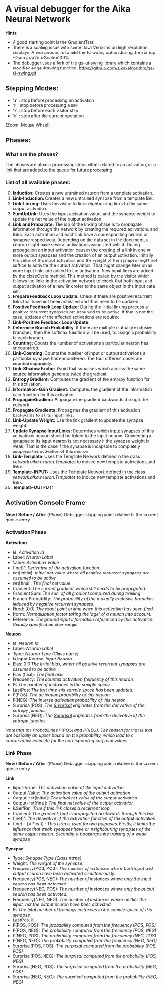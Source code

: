 # A visual debugger for the Aika Neural Network

**Hints:** 
* A good starting point is the GradientTest.
* There is a scaling issue with some Java Versions on high resolution displays. A workaround
is to add the following option during the startup. -Dsun.java2d.uiScale=100%
* The debugger uses a fork of the gs-ui-swing library which contains a modified edge drawing function. https://github.com/aika-algorithm/gs-ui-swing.git


## Stepping Modes:
* 'a' : stop before processing an activation
* 'l' : stop before processing a link
* 'v' : stop before each visitor step
* 'e' : stop after the current operation

(Zoom: Mouse Wheel)


## Phases:
### What are the phases?
The phases are atomic processing steps either related to an activation, or a link that are added to the queue for 
future processing.

### List of all available phases:
0. **Induction:** Creates a new untrained neuron from a template activation.
1. **Link-Induction:** Creates a new untrained synapse from a template link.
2. **Link-Linking:** Uses the visitor to link neighbouring links to the same output activation.
3. **SumUpLink:** Uses the input activation value, and the synapse weight to update the net value of the output activation.
4. **Link and Propagate:** The job of the linking phase is to propagate information through the network by creating the required 
activations and links. Each activation and each link have a corresponding neuron or synapse respectively. Depending on the data set in the 
document, a neuron might have several activations associated with it. During propagation an input activation 
causes the creating of a link in one or more output synapses and the creation of an output activation. Initially the value 
of the input activation and the weight of the synapse might not suffice to activate the output activation. That might 
change later on as more input links are added to the activation. New input links are added by the closeCycle method. This 
method is called by the visitor which follows the links in the activation network to check that both input and output 
activation of a new link refer to the same object in the input data set.
5. **Prepare Feedback Loop Update:** Check if there are positive recurrent links that have not been activated and thus need to be updated.
6. **Positive Feedback Loop Update:** During the initial linking process all positive recurrent synapses are assumed to be active. 
If that is not the case, updates of the affected activations are required.
7. **Link-Positive Feedback Loop Update:**
8. **Determine Branch Probability:** If there are multiple mutually exclusive branches, then the softmax function will be used, to 
assign a probability to each branch.
9. **Counting:** Counts the number of activations a particular neuron has encountered.
10. **Link-Counting:** Counts the number of input or output activations a particular synapse has encountered. The four 
different cases are counted separately.
11. **Link-Shadow Factor:** Avoid that synapses which access the same source information generate twice the gradient.
12. **Entropy Gradient:** Computes the gradient of the entropy function for this activation.
13. **Information-Gain Gradient:** Computes the gradient of the information gain function for this activation.
14. **PropagateGradient:** Propagate the gradient backwards through the network.
15. **Propagate Gradients:** Propagates the gradient of this activation backwards to all its input links.
16. **Link-Update Weight:** Use the link gradient to update the synapse weight.
17. **Update Synapse Input Links:** Determines which input synapses of this activations neuron should be linked to the 
input neuron. Connecting a synapse to its input neuron is not necessary if the synapse weight is weak. That is the case 
if the synapse is incapable to completely suppress the activation of this neuron.
18. **Link-Template:** Uses the Template Network defined in the class *network.aika.neuron.Templates* to induce new 
template activations and links.
19. **Template-INPUT:** Uses the Template Network defined in the class *network.aika.neuron.Templates* to induce new template activations and links.
20. **Template-OUTPUT:**

## Activation Console Frame
**New / Before / After** (*Phase*) Debugger stopping point relative to the current queue entry.

### Activation Phase
**Activation**  

* Id: *Activation Id*
* Label: *Neuron Label*
* Value: *Activation Value*
* f(net)': *Derivative of the activation function*
* net\[initial\]: *Initial net value where all positive recurrent synapses are assumed to be active*
* net\[final\]: *The final net value*
* Gradient: *The current gradient, which still needs to be propagated.*
* Gradient Sum: *The sum of all gradient computed during training.*
* Branch-Probability: *The probability of the mutually exclusive branches induced by negative recurrent synapses.*
* Fired: \[0,0\] *The exact point in time when this activation has been fired.*
* Norm: *Normalization factor taking the 'age' of a neuron into account.*
* Reference: *The ground input information referenced by this activation. Usually specified as char range.*

**Neuron**
* Id: *Neuron Id*
* Label: *Neuron Label*
* Type: *Neuron Type (Class name)*
* Is Input Neuron: *Input Neuron*
* Bias: 0.0 *The initial bias, where all positive recurrent synapses are assumed to be active*
* Bias (final): *The final bias*
* Frequency: *The counted activation frequency of this neuron.*
* N: *The number of instances in the sample space.* 
* LastPos: *The last time this sample space has been updated.*
* P(POS): *The activation probability of this neuron.*
* P(NEG): *The inverse activation probability of this neuron.*
* Surprisal(POS): *The [Surprisal](https://en.wikipedia.org/wiki/Information_content) originates from the derivative of the entropy function.*
* Surprisal(NEG): *The [Surprisal](https://en.wikipedia.org/wiki/Information_content) originates from the derivative of the entropy function.*

*Note that the Probabilities P(POS) and P(NEG). The reason for that is that are basically an upper bound on the 
probability, which lead to a conservative estimate for the corresponding surprisal values.*


### Link Phase
**New / Before / After** (*Phase*) Debugger stopping point relative to the current queue entry.

**Link**

* Input-Value: *The activation value of the input activation*
* Output-Value: *The activation value of the output activation*
* Output-net\[initial\]: *The initial net value  of the output activation*
* Output-net\[final\]: *The final net value  of the output activation*
* IsSelfRef: *True if this link closes a recurrent loop.*
* Gradient: *The gradient, that is propagated backwards through this link.*
* f(net)': *The derivative of the activation function of the output activation.*
* f(net - (xi * wi))': *This term is used for two purposes. Firstly, it limits the influence that weak synapses have on neighbouring 
synapses of the same output neuron. Secondly, it bootstraps the training of a weak synapse.*


**Synapse**

* Type: *Synapse Type (Class name)*
* Weight: *The weight of the synapse.*
* Frequency(POS, POS): *The number of instances where both input and output neuron have been activated simultaneously.*
* Frequency(POS, NEG): *The number of instances where only the input neuron has been activated.*
* Frequency(NEG, POS): *The number of instances where only the output neuron has been activated.*
* Frequency(NEG, NEG): *The number of instances where neither the input, nor the output neuron have been activated.*
* N: *The total number of trainings instances in the sample space of this synapse.*
* LastPos: X
* P(POS, POS): *The probability computed from the frequency (POS, POS)*
* P(POS, NEG): *The probability computed from the frequency (POS, NEG)*
* P(NEG, POS): *The probability computed from the frequency (NEG, POS)*
* P(NEG, NEG): *The probability computed from the frequency (NEG, NEG)*
* Surprisal(POS, POS): *The surprisal computed from the probability (POS, POS)*
* Surprisal(POS, NEG): *The surprisal computed from the probability (POS, NEG)*
* Surprisal(NEG, POS): *The surprisal computed from the probability (NEG, POS)*
* Surprisal(NEG, NEG): *The surprisal computed from the probability (NEG, NEG)*

